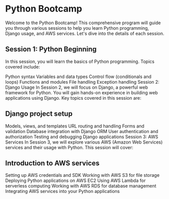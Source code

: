 <h1>Python Bootcamp</h1>
Welcome to the Python Bootcamp! This comprehensive program will guide you through various sessions to help you learn Python programming, Django usage, and AWS services. Let's dive into the details of each session.

<h2>Session 1: Python Beginning</h2>
In this session, you will learn the basics of Python programming. Topics covered include:

Python syntax
Variables and data types
Control flow (conditionals and loops)
Functions and modules
File handling
Exception handling
Session 2: Django Usage
In Session 2, we will focus on Django, a powerful web framework for Python. You will gain hands-on experience in building web applications using Django. Key topics covered in this session are:

<h2>Django project setup</h2>
Models, views, and templates
URL routing and handling
Forms and validation
Database integration with Django ORM
User authentication and authorization
Testing and debugging Django applications
Session 3: AWS Services
In Session 3, we will explore various AWS (Amazon Web Services) services and their usage with Python. This session will cover:

<h2>Introduction to AWS services</h2>
Setting up AWS credentials and SDK
Working with AWS S3 for file storage
Deploying Python applications on AWS EC2
Using AWS Lambda for serverless computing
Working with AWS RDS for database management
Integrating AWS services into your Python applications
